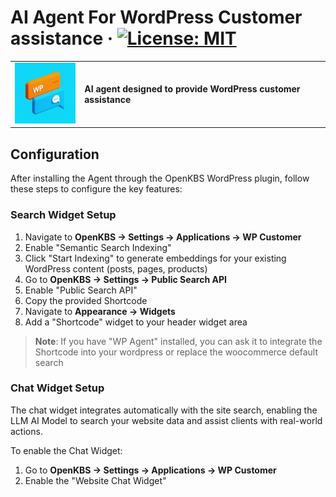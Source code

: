 # AI Agent For WordPress Customer assistance &middot; [![License: MIT](https://img.shields.io/badge/License-MIT-green.svg)](https://github.com/open-kbs/ai-agent-for-woocommerce/blob/main/LICENSE)
<table>
  <tr>
    <td>
      <img src="app/icon.png" alt="App Icon" style="width: 100px; margin-right: 10px;">
    </td>
    <td>
      <strong>AI agent designed to provide WordPress customer assistance</strong>
    </td>
  </tr>
</table>

## Configuration

After installing the Agent through the OpenKBS WordPress plugin, follow these steps to configure the key features:

### Search Widget Setup

1. Navigate to **OpenKBS → Settings → Applications → WP Customer**
2. Enable "Semantic Search Indexing"
3. Click "Start Indexing" to generate embeddings for your existing WordPress content (posts, pages, products)
4. Go to **OpenKBS → Settings → Public Search API**
5. Enable "Public Search API"
6. Copy the provided Shortcode
7. Navigate to **Appearance → Widgets**
8. Add a "Shortcode" widget to your header widget area

> **Note**: If you have "WP Agent" installed, you can ask it to integrate the Shortcode into your wordpress or replace the woocommerce default search

### Chat Widget Setup

The chat widget integrates automatically with the site search, enabling the LLM AI Model to search your website data and assist clients with real-world actions.

To enable the Chat Widget:

1. Go to **OpenKBS → Settings → Applications → WP Customer**
2. Enable the "Website Chat Widget"


